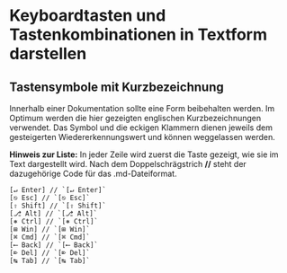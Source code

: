 # Keyboardtasten und Tastenkombinationen in Textform darstellen

## Tastensymbole mit Kurzbezeichnung

Innerhalb einer Dokumentation sollte eine Form beibehalten werden.
Im Optimum werden die hier gezeigten englischen Kurzbezeichnungen verwendet.
Das Symbol und die eckigen Klammern dienen jeweils dem gesteigerten Wiedererkennungswert und können weggelassen werden.

__Hinweis zur Liste:__
In jeder Zeile wird zuerst die Taste gezeigt,
wie sie im Text dargestellt wird.
Nach dem Doppelschrägstrich __//__ steht der dazugehörige Code für das .md-Dateiformat.

```
[↵ Enter] // `[↵ Enter]`
[⎋ Esc] // `[⎋ Esc]`
[⇧ Shift] // `[⇧ Shift]`
[⎇ Alt] // `[⎇ Alt]`
[⎈ Ctrl] // `[⎈ Ctrl]`
[⊞ Win] // `[⊞ Win]`
[⌘ Cmd] // `[⌘ Cmd]`
[⟵ Back] // `[⟵ Back]`
[⌦ Del] // `[⌦ Del]`
[↹ Tab] // `[↹ Tab]`
```
